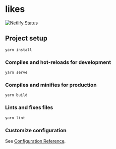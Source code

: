 # likes

[![Netlify Status](https://api.netlify.com/api/v1/badges/8cf6b0cc-b3f4-4b7e-aade-3e6838a624ae/deploy-status)](https://app.netlify.com/sites/likes-memo/deploys)

## Project setup

```
yarn install
```

### Compiles and hot-reloads for development

```
yarn serve
```

### Compiles and minifies for production

```
yarn build
```

### Lints and fixes files

```
yarn lint
```

### Customize configuration

See [Configuration Reference](https://cli.vuejs.org/config/).
